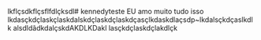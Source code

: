 lkflçsdkflçsflfdlçksdl# kennedyteste
 EU amo muito tudo isso
lkdasçkdçlaskçlaskdalskdçlaskdçlaskdçasçlkdaskdlaçsdp~lkdalsçkdçaslkdlk
alsdldãdkdalçskdAKDLKDakl
lasçkdçlaskdçlakdlçk